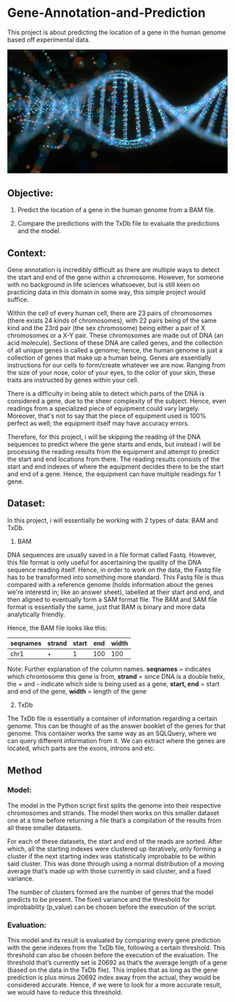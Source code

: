 # Gene-Annotation-and-Prediction
This project is about predicting the location of a gene in the human genome based off experimental data. 

![DNA Strand](https://github.com/jaotheboss/Gene-Annotation-and-Prediction/blob/master/dna.jpg)

## Objective:
1. Predict the location of a gene in the human genome from a BAM file.

2. Compare the predictions with the TxDb file to evaluate the predictions and the model.

## Context:
Gene annotation is incredibly difficult as there are multiple ways to detect the start and end of the gene within a chromosome. However, for someone with no background in life sciences whatsoever, but is still keen on practicing data in this domain in some way, this simple project would suffice.

Within the cell of every human cell, there are 23 pairs of chromosomes (there exists 24 kinds of chromosomes), with 22 pairs being of the same kind and the 23rd pair (the sex chromosome) being either a pair of X chromosomes or a X-Y pair. These chromosomes are made out of DNA (an acid molecule). Sections of these DNA are called genes, and the collection of all unique genes is called a genome; hence, the human genome is just a collection of genes that make up a human being. Genes are essentially instructions for our cells to form/create whatever we are now. Ranging from the size of your nose, color of your eyes, to the color of your skin, these traits are instructed by genes within your cell. 

There is a difficulty in being able to detect which parts of the DNA is considered a gene, due to the sheer complexity of the subject. Hence, even readings from a specialized piece of equipment could vary largely. Moreover, that's not to say that the piece of equipment used is 100% perfect as well; the equipment itself may have accuracy errors.

Therefore, for this project, i will be skipping the reading of the DNA sequences to predict where the gene starts and ends, but instead i will be processing the reading results from the equipment and attempt to predict the start and end locations from there. The reading results consists of the start and end indexes of where the equipment decides there to be the start and end of a gene. Hence, the equipment can have multiple readings for 1 gene. 

## Dataset:
In this project, i will essentially be working with 2 types of data: BAM and TxDb.

1. BAM

DNA sequences are usually saved in a file format called Fastq. However, this file format is only useful for ascertaining the quality of the DNA sequence reading itself. Hence, in order to work on the data, the Fastq file has to be transformed into something more standard. This Fastq file is thus compared with a reference genome (holds information about the genes we're interestd in; like an answer sheet), labelled at their start and end, and then aligned to eventually form a SAM format file. The BAM and SAM file format is essentially the same, just that BAM is binary and more data analytically friendly. 

Hence, the BAM file looks like this:

seqnames | strand | start | end | width
-|-|-|-|-
chr1|+|1|100|100

Note: Further explanation of the column names. **seqnames** = indicates which chromosome this gene is from, **strand** = since DNA is a double helix, the + and - indicate which side is being used as a gene, **start, end** = start and end of the gene, **width** = length of the gene

2. TxDb

The TxDb file is essentially a container of information regarding a certain genome. This can be thought of as the answer booklet of the genes for that genome. This container works the same way as an SQLQuery, where we can query different information from it. We can extract where the genes are located, which parts are the exons, introns and etc.

## Method

### Model:
The model in the Python script first splits the genome into their respective chromosomes and strands. The model then works on this smaller dataset one at a time before returning a file that’s a compilation of the results from all these smaller datasets. 

For each of these datasets, the start and end of the reads are sorted. After which, all the starting indexes were clustered up iteratively, only forming a cluster if the next starting index was statistically improbable to be within said cluster. This was done through using a normal distribution of a moving average that’s made up with those currently in said cluster, and a fixed variance. 

The number of clusters formed are the number of genes that the model predicts to be present. The fixed variance and the threshold for improbability (p_value) can be chosen before the execution of the script. 

### Evaluation: 
This model and its result is evaluated by comparing every gene prediction with the gene indexes from the TxDb file, following a certain threshold. This threshold can also be chosen before the execution of the evaluation. The threshold that’s currently set is 20692 as that’s the average length of a gene (based on the data in the TxDb file). This implies that as long as the gene prediction is plus minus 20692 index away from the actual, they would be considered accurate. Hence, if we were to look for a more accurate result, we would have to reduce this threshold. 
